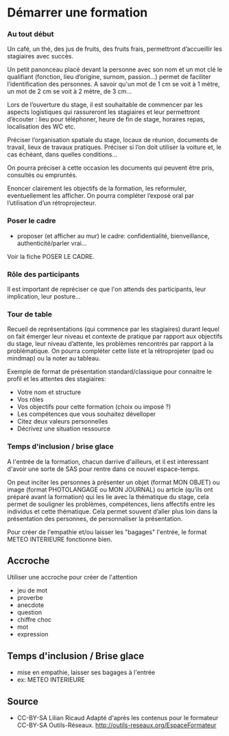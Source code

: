 <!--

---
title: Démarrage d'une formation
description: les ingrédients/éléments à ne pas oublier pour démarrer le moment de formation.
image_url: 
licence: CC-BY-SA
---

-->


# Démarrer une formation

### Au tout début

Un café, un thé, des jus de fruits, des fruits frais,  permettront d’accueillir les stagiaires avec succès.

Un petit panonceau placé devant la personne avec son nom et un mot clé le qualifiant (fonction, lieu d’origine, surnom, passion…) permet de faciliter l’identification des personnes. A savoir qu'un mot de 1 cm se voit à 1 mètre, un mot de 2 cm se voit à 2 mètre, de 3 cm…

Lors de l’ouverture du stage, il est souhaitable de commencer par les aspects logistiques qui rassureront les stagiaires et leur permettront d’écouter : lieu pour téléphoner, heure de fin de stage, horaires repas, localisation des WC etc.

Préciser l’organisation spatiale du stage, locaux de réunion, documents de travail, lieux de travaux pratiques. Préciser si l’on doit utiliser la voiture et, le cas échéant, dans quelles conditions…

On pourra préciser à cette occasion les documents qui peuvent être pris, consultés ou empruntés.

Enoncer clairement les objectifs de la formation, les reformuler, eventuellement les afficher. On pourra compléter l’exposé oral par l’utilisation d’un rétroprojecteur.

### Poser le cadre 

- proposer (et afficher au mur) le cadre: confidentialité, bienveillance, authenticité/parler vrai...

Voir la fiche POSER LE CADRE.

### Rôle des participants

Il est important de repréciser ce que l'on attends des participants, leur implication, leur posture...

### Tour de table 

Recueil de représentations (qui commence par les stagiaires) durant lequel on fait émerger leur niveau et contexte de pratique par rapport aux objectifs du stage, leur niveau d’attente, les problèmes rencontrés par rapport à la problématique. On pourra compléter cette liste et la rétroprojeter (pad ou mindmap) ou la noter au tableau.

Exemple de format de présentation standard/classique pour connaitre le profil et les attentes des stagiaires:

- Votre nom et structure
- Vos rôles
- Vos objectifs pour cette formation (choix ou imposé ?)
- Les compétences que vous souhaitez dévelloper
- Citez deux valeurs personnelles
- Décrivez une situation ressource

### Temps d'inclusion / brise glace

A l'entrée de la formation, chacun darrive d'ailleurs, et il est interessant d'avoir une sorte de SAS pour rentre dans ce nouvel espace-temps.

On peut inciter les personnes à présenter un objet (format MON OBJET) ou image (format PHOTOLANGAGE ou MON JOURNAL) ou article (qu’ils ont préparé avant la formation) qui les lie avec la thématique du stage, cela permet de souligner les problèmes, compétences, liens affectifs entre les individus et cette thématique. Cela permet souvent d’aller plus loin dans la présentation des personnes, de personnaliser la présentation.

Pour créer de l'empathie et/ou laisser les "bagages" l'entrée, le format METEO INTERIEURE fonctionne bien.

## Accroche
Utiliser une accroche pour créer de l'attention
- jeu de mot
- proverbe
- anecdote
- question
- chiffre choc
- mot
- expression

## Temps d'inclusion / Brise glace
- mise en empathie, laisser ses bagages à l'entrée
- ex: METEO INTERIEURE


## Source 

- CC-BY-SA Lilian Ricaud
Adapté d'après les contenus pour le formateur CC-BY-SA Outils-Réseaux. http://outils-reseaux.org/EspaceFormateur

